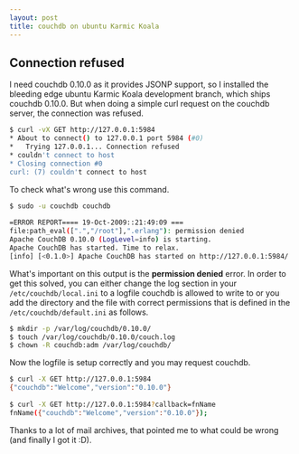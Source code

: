 ```yaml
--- 
layout: post
title: couchdb on ubuntu Karmic Koala
---
```

## Connection refused

I need couchdb 0.10.0 as it provides JSONP support, so I installed the bleeding edge ubuntu Karmic Koala development branch, which ships couchdb 0.10.0. But when doing a simple curl request on the couchdb server, the connection was refused.

```bash
$ curl -vX GET http://127.0.0.1:5984
* About to connect() to 127.0.0.1 port 5984 (#0)
*   Trying 127.0.0.1... Connection refused
* couldn't connect to host
* Closing connection #0
curl: (7) couldn't connect to host
```

To check what's wrong use this command.

```bash
$ sudo -u couchdb couchdb
 
=ERROR REPORT==== 19-Oct-2009::21:49:09 ===
file:path_eval([".","/root"],".erlang"): permission denied
Apache CouchDB 0.10.0 (LogLevel=info) is starting.
Apache CouchDB has started. Time to relax.
[info] [<0.1.0>] Apache CouchDB has started on http://127.0.0.1:5984/
```

What's important on this output is the **permission denied** error. In order to get this solved, you can either change the log section in your `/etc/couchdb/local.ini` to a logfile couchdb is allowed to write to or you add the directory and the file with correct permissions that is defined in the `/etc/couchdb/default.ini` as follows.

```bash
$ mkdir -p /var/log/couchdb/0.10.0/
$ touch /var/log/couchdb/0.10.0/couch.log 
$ chown -R couchdb:adm /var/log/couchdb/
```

Now the logfile is setup correctly and you may request couchdb.

```bash
$ curl -X GET http://127.0.0.1:5984
{"couchdb":"Welcome","version":"0.10.0"}
 
$ curl -X GET http://127.0.0.1:5984?callback=fnName
fnName({"couchdb":"Welcome","version":"0.10.0"});
```

Thanks to a lot of mail archives, that pointed me to what could be wrong (and finally I got it :D).

